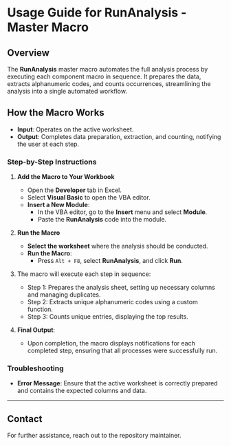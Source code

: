 # Usage Guide for RunAnalysis - Master Macro

## Overview
The **RunAnalysis** master macro automates the full analysis process by executing each component macro in sequence. It prepares the data, extracts alphanumeric codes, and counts occurrences, streamlining the analysis into a single automated workflow.

## How the Macro Works
- **Input**: Operates on the active worksheet.
- **Output**: Completes data preparation, extraction, and counting, notifying the user at each step.

### Step-by-Step Instructions

1. **Add the Macro to Your Workbook**
   - Open the **Developer** tab in Excel.
   - Select **Visual Basic** to open the VBA editor.
   - **Insert a New Module**:
     - In the VBA editor, go to the **Insert** menu and select **Module**.
     - Paste the **RunAnalysis** code into the module.

2. **Run the Macro**
   - **Select the worksheet** where the analysis should be conducted.
   - **Run the Macro**:
     - Press `Alt + F8`, select **RunAnalysis**, and click **Run**.

3. The macro will execute each step in sequence:
   - Step 1: Prepares the analysis sheet, setting up necessary columns and managing duplicates.
   - Step 2: Extracts unique alphanumeric codes using a custom function.
   - Step 3: Counts unique entries, displaying the top results.

4. **Final Output**:
   - Upon completion, the macro displays notifications for each completed step, ensuring that all processes were successfully run.

### Troubleshooting
- **Error Message**: Ensure that the active worksheet is correctly prepared and contains the expected columns and data.

---

## Contact
For further assistance, reach out to the repository maintainer.
